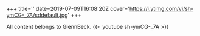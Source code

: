 +++
title=''
date=2019-07-09T16:08:20Z
cover='https://i.ytimg.com/vi/sh-ymCG-_7A/sddefault.jpg'
+++

All content belongs to GlennBeck.
{{< youtube sh-ymCG-_7A >}}
